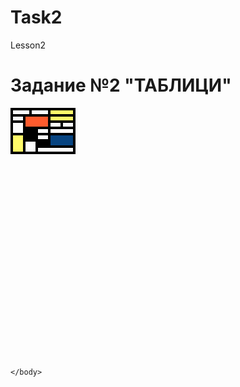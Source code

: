 # Task2
Lesson2
  <!DOCTYPE html>
  <html>
    <head>
      <meta charset="utf-8">
      <title>Task2</title>
      <style type="text/css">
      table { border-collapse: collapse; width: 400px; height: 400px;}
      td { border: 4px solid #000; }
  </style>
    </head>
    <body>
      <h1>Задание №2 "ТАБЛИЦИ"</h1>
      <table>
        <tr>
          <td colspan="2"></td>
          <td colspan="3"></td>
          <td colspan="2" bgcolor="#fffa69"></td>
        </tr>
        <tr>
          <td rowspan="2"></td>
          <td rowspan="4" colspan="4" bgcolor="#ff5b2d"></td>
          <td colspan="2" rowspan="2" bgcolor="#fffa69"></td>
        </tr>
        <tr>
        </tr>
        <tr>
          <td rowspan="3"></td>
          <td rowspan="2"></td>
          <td rowspan="2"></td>
        </tr>
        <tr>
        </tr>
        <tr>
          <td colspan="2" rowspan="2" bgcolor="#000000"></td>
          <td colspan="2"></td>
          <td colspan="2"></td>
        </tr>
        <tr>
          <td rowspan="3" bgcolor="#fffa69"></td>
          <td colspan="2"></td>
          <td colspan="2" rowspan="2" bgcolor="#074481"></td>
        </tr>
        <tr>
          <td colspan="2" rowspan="2"></td>
          <td colspan="2" bgcolor="#000000"></td>
        </tr>
        <tr>
          <td colspan="4"></td>
        </tr>
      </table>

    </body>
  </html>
